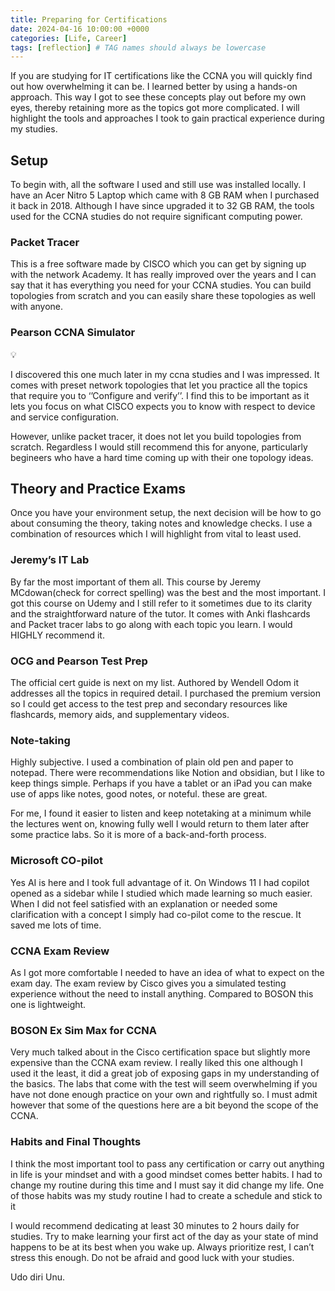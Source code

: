 ```yaml
---
title: Preparing for Certifications
date: 2024-04-16 10:00:00 +0000
categories: [Life, Career]
tags: [reflection] # TAG names should always be lowercase
---
```


If you are studying for IT certifications like the CCNA you will quickly find out how overwhelming it can be. I learned better by using a hands-on approach. This way I got to see these concepts play out before my own eyes, thereby retaining more as the topics got more complicated. I will highlight the tools and approaches I took to gain practical experience during my studies.

## Setup

To begin with, all the software I used and still use was installed locally. I have an Acer Nitro 5 Laptop which came with 8 GB RAM when I purchased it back in 2018. Although I have since upgraded it to 32 GB RAM, the tools used for the CCNA studies do not require significant computing power.

### Packet Tracer

 <!--image here-->

This is a free software made by CISCO which you can get by signing up with the network Academy. It has really improved over the years and I can say that it has everything you need for your CCNA studies. You can build topologies from scratch and you can easily share these topologies as well with anyone.

### Pearson CCNA Simulator

💡 <!--image here-->

I discovered this one much later in my ccna studies and I was impressed. It comes with preset network topologies that let you practice all the topics that require you to ‘’Configure and verify’’. I find this to be important as it lets you focus on what CISCO expects you to know with respect to device and service configuration.

However, unlike packet tracer, it does not let you build topologies from scratch. Regardless I would still recommend this for anyone, particularly begineers who have a hard time coming up with their one topology ideas.

## Theory and Practice Exams

Once you have your environment setup, the next decision will be how to go about consuming the theory, taking notes and knowledge checks. I use a combination of resources which I will highlight from vital to least used.

### Jeremy’s IT Lab

By far the most important of them all. This course by Jeremy MCdowan(check for correct spelling) was the best and the most important. I got this course on Udemy and I still refer to it sometimes due to its clarity and the straightforward nature of the tutor. It comes with Anki flashcards and Packet tracer labs to go along with each topic you learn. I would HIGHLY recommend it.

### OCG and Pearson Test Prep

The official cert guide is next on my list. Authored by Wendell Odom it addresses all the topics in required detail. I purchased the premium version so I could get access to the test prep and secondary resources like flashcards, memory aids, and supplementary videos.

### Note-taking

Highly subjective. I used a combination of plain old pen and paper to notepad. There were recommendations like Notion and obsidian, but I like to keep things simple. Perhaps if you have a tablet or an iPad you can make use of apps like notes, good notes, or noteful. these are great.

For me, I found it easier to listen and keep notetaking at a minimum while the lectures went on, knowing fully well I would return to them later after some practice labs. So it is more of a back-and-forth process.

### Microsoft CO-pilot

Yes AI is here and I took full advantage of it. On Windows 11 I had copilot opened as a sidebar while I studied which made learning so much easier. When I did not feel satisfied with an explanation or needed some clarification with a concept I simply had co-pilot come to the rescue. It saved me lots of time.

 <!--image here-->

### CCNA Exam Review

As I got more comfortable I needed to have an idea of what to expect on the exam day. The exam review by Cisco gives you a simulated testing experience without the need to install anything. Compared to BOSON this one is lightweight.

### BOSON Ex Sim Max for CCNA

Very much talked about in the Cisco certification space but slightly more expensive than the CCNA exam review. I really liked this one although I used it the least, it did a great job of exposing gaps in my understanding of the basics. The labs that come with the test will seem overwhelming if you have not done enough practice on your own and rightfully so. I must admit however that some of the questions here are a bit beyond the scope of the CCNA.

### Habits and Final Thoughts

I think the most important tool to pass any certification or carry out anything in life is your mindset and with a good mindset comes better habits. I had to change my routine during this time and I must say it did change my life. One of those habits was my study routine I had to create a schedule and stick to it

I would recommend dedicating at least 30 minutes to 2 hours daily for studies. Try to make learning your first act of the day as your state of mind happens to be at its best when you wake up. Always prioritize rest, I can’t stress this enough. Do not be afraid and good luck with your studies.

Udo diri Unu.
